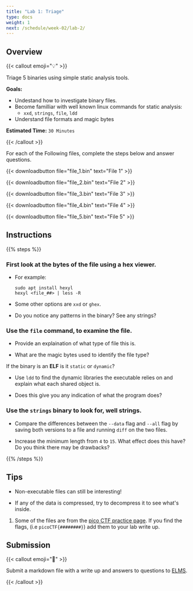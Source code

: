 ```yaml
---
title: "Lab 1: Triage"
type: docs
weight: 1
next: /schedule/week-02/lab-2/
---
```


## Overview

{{< callout emoji="💡" >}}

Triage 5 binaries using simple static analysis tools.

**Goals:**

- Undestand how to investigate binary files.
- Become familliar with well known linux commands for static analysis:
  - `xxd`, `strings`, `file`, `ldd`
- Understand file formats and magic bytes

**Estimated Time:** `30 Minutes`

{{< /callout >}}

For each of the Following files, complete the steps below and answer questions.

{{< downloadbutton file="file_1.bin" text="File 1" >}}

{{< downloadbutton file="file_2.bin" text="File 2" >}}

{{< downloadbutton file="file_3.bin" text="File 3" >}}

{{< downloadbutton file="file_4.bin" text="File 4" >}}

{{< downloadbutton file="file_5.bin" text="File 5" >}}

## Instructions

{{% steps %}}

### First look at the bytes of the file using a hex viewer.

- For example:
  ```{filename=Bash}
  sudo apt install hexyl
  hexyl <file_##> | less -R
  ```

- Some other options are `xxd` or `ghex`.

- Do you notice any patterns in the binary? See any strings?

### Use the `file` command, to examine the file.

- Provide an explaination of what type of file this is.

- What are the magic bytes used to identify the file type?

If the binary is an **ELF** is it `static` or `dynamic`?

- Use `ldd` to find the dynamic libraries the executable relies on and explain
  what each shared object is.

- Does this give you any indication of what the program does?

### Use the `strings` binary to look for, well strings.

- Compare the differences between the `--data` flag and `--all` flag by saving
  both versions to a file and running `diff` on the two files.

- Increase the minimum length from `4` to `15`. What effect does this have? Do
  you think there may be drawbacks?

{{% /steps %}}

## Tips

- Non-executable files can still be interesting!

- If any of the data is compressed, try to decompress it to see what's inside.

1. Some of the files are from the
   [pico CTF practice page](https://play.picoctf.org/practice). If you find the
   flags, (i.e `picoCTF{########}`) add them to your lab write up.

## Submission

{{< callout emoji="📝" >}}

Submit a markdown file with a write up and answers to questions to
[ELMS](https://umd.instructure.com/courses/1374508/assignments).

{{< /callout >}}
